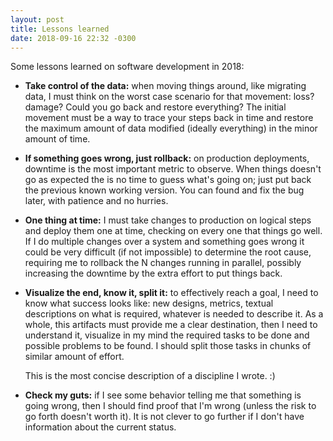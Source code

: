 ```yaml
---
layout: post
title: Lessons learned
date: 2018-09-16 22:32 -0300
---
```


Some lessons learned on software development in 2018:

* **Take control of the data:** when moving things around, like migrating data,
  I must think on the worst case scenario for that movement: loss? damage? Could
  you go back and restore everything? The initial movement must be a way to
  trace your steps back in time and restore the maximum amount of data modified
  (ideally everything) in the minor amount of time.

* **If something goes wrong, just rollback:** on production deployments,
  downtime is the most important metric to observe. When things doesn't go as
  expected the is no time to guess what's going on; just put back the previous
  known working version. You can found and fix the bug later, with patience and
  no hurries.

* **One thing at time:** I must take changes to production on logical steps and
  deploy them one at time, checking on every one that things go well. If I do
  multiple changes over a system and something goes wrong it could be very
  difficult (if not impossible) to determine the root cause, requiring me to
  rollback the N changes running in parallel, possibly increasing the downtime
  by the extra effort to put things back.

* **Visualize the end, know it, split it:** to effectively reach a goal, I need
  to know what success looks like: new designs, metrics, textual descriptions on
  what is required, whatever is needed to describe it. As a whole, this
  artifacts must provide me a clear destination, then I need to understand it,
  visualize in my mind the required tasks to be done and possible problems to be
  found. I should split those tasks in chunks of similar amount of effort.

  This is the most concise description of a discipline I wrote. :)

* **Check my guts:** if I see some behavior telling me that something is going
  wrong, then I should find proof that I'm wrong (unless the risk to go forth
  doesn't worth it). It is not clever to go further if I don't have information
  about the current status.

